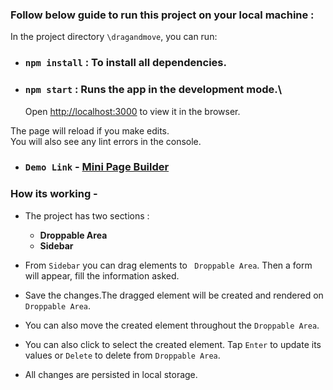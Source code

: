 ### Follow below guide to run this project on your local machine :

In the project directory
`\dragandmove`, you can run:

- ### `npm install` : To install all dependencies.

- ### `npm start` : Runs the app in the development mode.\
  Open [http://localhost:3000](http://localhost:3000) to view it in the browser.

The page will reload if you make edits.\
You will also see any lint errors in the console.

- ### `Demo Link` - [Mini Page Builder](https://minipagebuilder.netlify.app/)

### How its working -

- The project has two sections :

  - **Droppable Area**
  - **Sidebar**

- From `Sidebar` you can drag elements to ` Droppable Area`. Then a form will appear, fill the information asked.

- Save the changes.The dragged element will be created and rendered on `Droppable Area`.
- You can also move the created element throughout the `Droppable Area`.
- You can also click to select the created element. Tap `Enter` to update its values or `Delete` to delete from `Droppable Area`.
- All changes are persisted in local storage.
